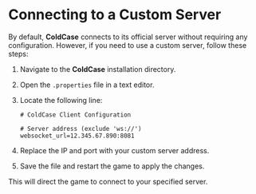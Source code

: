 # Connecting to a Custom Server

By default, **ColdCase** connects to its official server without requiring any configuration. However, if you need to use a custom server, follow these steps:

1. Navigate to the **ColdCase** installation directory.
2. Open the `.properties` file in a text editor.
3. Locate the following line:

   ```properties
   # ColdCase Client Configuration

   # Server address (exclude 'ws://')
   websocket_url=12.345.67.890:8081
   ```

4. Replace the IP and port with your custom server address.
5. Save the file and restart the game to apply the changes.

This will direct the game to connect to your specified server.